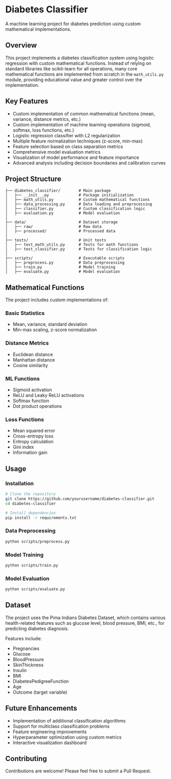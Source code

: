 # Diabetes Classifier

A machine learning project for diabetes prediction using custom mathematical implementations.

## Overview

This project implements a diabetes classification system using logistic regression with custom mathematical functions. Instead of relying on standard libraries like scikit-learn for all operations, many core mathematical functions are implemented from scratch in the `math_utils.py` module, providing educational value and greater control over the implementation.

## Key Features

- Custom implementation of common mathematical functions (mean, variance, distance metrics, etc.)
- Custom implementation of machine learning operations (sigmoid, softmax, loss functions, etc.)
- Logistic regression classifier with L2 regularization
- Multiple feature normalization techniques (z-score, min-max)
- Feature selection based on class separation metrics
- Comprehensive model evaluation metrics
- Visualization of model performance and feature importance
- Advanced analysis including decision boundaries and calibration curves

## Project Structure

```
├── diabetes_classifier/        # Main package
│   ├── __init__.py             # Package initialization
│   ├── math_utils.py           # Custom mathematical functions
│   ├── data_processing.py      # Data loading and preprocessing
│   ├── classifier.py           # Custom classification logic
│   ├── evaluation.py           # Model evaluation
│
├── data/                       # Dataset storage
│   ├── raw/                    # Raw data
│   ├── processed/              # Processed data
│
├── tests/                      # Unit tests
│   ├── test_math_utils.py      # Tests for math functions
│   ├── test_classifier.py      # Tests for classification logic
│
├── scripts/                    # Executable scripts
│   ├── preprocess.py           # Data preprocessing
│   ├── train.py                # Model training
│   ├── evaluate.py             # Model evaluation
```

## Mathematical Functions

The project includes custom implementations of:

### Basic Statistics
- Mean, variance, standard deviation
- Min-max scaling, z-score normalization

### Distance Metrics
- Euclidean distance
- Manhattan distance
- Cosine similarity

### ML Functions
- Sigmoid activation
- ReLU and Leaky ReLU activations
- Softmax function
- Dot product operations

### Loss Functions
- Mean squared error
- Cross-entropy loss
- Entropy calculation
- Gini index
- Information gain

## Usage

### Installation

```bash
# Clone the repository
git clone https://github.com/yourusername/diabetes-classifier.git
cd diabetes-classifier

# Install dependencies
pip install -r requirements.txt
```

### Data Preprocessing

```bash
python scripts/preprocess.py
```

### Model Training

```bash
python scripts/train.py
```

### Model Evaluation

```bash
python scripts/evaluate.py
```

## Dataset

The project uses the Pima Indians Diabetes Dataset, which contains various health-related features such as glucose level, blood pressure, BMI, etc., for predicting diabetes diagnosis.

Features include:
- Pregnancies
- Glucose
- BloodPressure
- SkinThickness
- Insulin
- BMI
- DiabetesPedigreeFunction
- Age
- Outcome (target variable)

## Future Enhancements

- Implementation of additional classification algorithms
- Support for multiclass classification problems
- Feature engineering improvements
- Hyperparameter optimization using custom metrics
- Interactive visualization dashboard

## Contributing

Contributions are welcome! Please feel free to submit a Pull Request.
